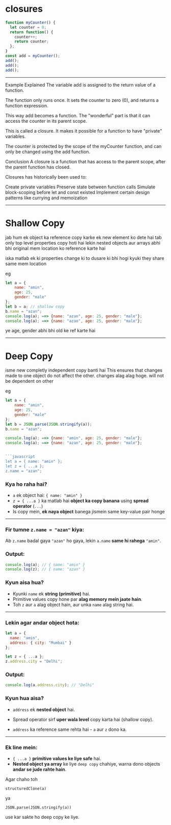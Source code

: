 # closures

```js
function myCounter() {
  let counter = 0;
  return function() {
    counter++;
    return counter;
  };
}
const add = myCounter();
add();
add();
add();
```
---

Example Explained
The variable add is assigned to the return value of a function.

The function only runs once. It sets the counter to zero (0), and
returns a function expression.

This way add becomes a function. The "wonderful" part is that it can
access the counter in its parent scope.

This is called a closure. It makes it possible for a function to
have "private" variables.

The counter is protected by the scope of the myCounter function, and
can only be changed using the add function.

Conclusion
A closure is a function that has access to the parent scope, after
the parent function has closed.

Closures has historically been used to:

Create private variables
Preserve state between function calls
Simulate block-scoping before let and const existed
Implement certain design patterns like currying and memoization

---
# Shallow Copy

jab hum ek object ka reference copy karke ek new element ko dete hai
tab only top level properties copy hoti hai
lekin nested objects aur arrays abhi bhi original mem location ko
reference karte hai

iska matlab ek ki properties change ki to dusare ki bhi hogi kyuki
they share same mem location

eg
```js
let a = {
    name: "amin",
    age: 25,
    gender: "male"
};
let b = a; // shallow copy 
b.name = "azan";
console.log(a); ==> {name: "azan", age: 25, gender: "male"};
console.log(a); ==> {name: "azan", age: 25, gender: "male"};
```

ye age, gender abhi bhi old ke ref karte hai

---
# Deep Copy

isme new completly independent copy banti hai
This ensures that changes made to one object do not affect the other.
changes alag alag hoge. will not be dependent on other

eg
```js
let a = {
    name: "amin",
    age: 25,
    gender: "male"
};
let b = JSON.parse(JSON.stringify(a));
b.name = "azan";

console.log(a); ==> {name: "amin", age: 25, gender: "male"};
console.log(a); ==> {name: "azan", age: 25, gender: "male"};


```javascript
let a = { name: "amin" };
let z = { ...a };
z.name = "azan";
```

### Kya ho raha hai?

* `a` ek object hai: `{ name: "amin" }`
* `z = { ...a }` ka matlab hai **object ka copy banana** using
**spread operator** (`...`)
* Is copy mein, **ek naya object** banega jismein same key-value
pair honge

---

### Fir tumne `z.name = "azan"` kiya:

Ab `z.name` badal gaya `"azan"` ho gaya, lekin `a.name` **same hi
rahega** `"amin"`.

### Output:

```javascript
console.log(a); // { name: "amin" }
console.log(z); // { name: "azan" }
```

### Kyun aisa hua?

* Kyunki `name` ek **string (primitive)** hai.
* Primitive values copy hone par **alag memory mein jaate hain**.
* Toh `z` aur `a` alag object hain, aur unka `name` alag string hai.

---

### Lekin agar andar object hota:

```javascript
let a = {
  name: "amin",
  address: { city: "Mumbai" }
};

let z = { ...a };
z.address.city = "Delhi";
```

### Output:

```javascript
console.log(a.address.city); // "Delhi"
```

### Kyun hua aisa?

* `address` ek **nested object** hai.
* Spread operator sirf **uper wala level** copy karta hai
(shallow copy).

* `address` ka reference same rehta hai - `a` aur `z` dono ka.

---

### Ek line mein:

* `{ ...a }` **primitive values ke liye safe** hai.
* **Nested object ya array** ke liye `deep copy` chahiye, warna
dono objects **andar se jude rahte hain**.

Agar chaho toh

`structuredClone(a)`

ya

`JSON.parse(JSON.stringify(a))`

use kar sakte ho deep copy ke liye.